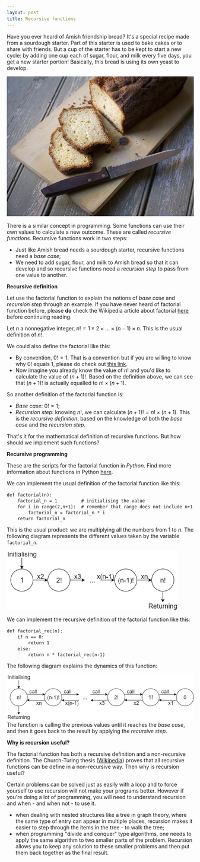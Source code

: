 ```yaml
---
layout: post
title: Recursive functions
---
```


Have you ever heard of Amish friendship bread? It's a special recipe made from a sourdough starter. Part of this starter is used to bake cakes or to share with friends. But a cup of the starter has to be kept to start a new cycle: by adding one cup each of sugar, flour, and milk every five days, you get a new starter portion! Basically, this bread is using its own yeast to develop.

![[source](http://www.saveur.com/amish-friendship-bread-baking-tradition)](AmishCake.jpg)

There is a similar concept in programming. Some functions can use their own values to calculate a new outcome. These are called *recursive functions*. Recursive functions work in two steps:
* Just like Amish bread needs a sourdough starter, recursive functions need a *base case*;
* We need to add sugar, flour, and milk to Amish bread so that it can develop and so recursive functions need a *recursion step* to pass from one value to another.

**Recursive definition**

Let use the factorial function to explain the notions of *base case* and *recursion step* through an example.
If you have never heard of factorial function before, please **do** check the Wikipedia article about factorial [here](https://en.wikipedia.org/wiki/Factorial) before continuing reading.

Let $n$ a nonnegative integer, $n! = 1 \times 2 \times ... \times (n-1) \times n$. This is the usual definition of $n!$.

We could also define the factorial like this:
* By convention, $0! = 1$. That is a convention but if you are willing to know why $0!$ equals 1, please do check out [this link](https://www.thoughtco.com/why-does-zero-factorial-equal-one-3126598).
* Now imagine you already know the value of $n!$ and you'd like to calculate the value of $(n+1)!$. Based on the definition above, we can see that $(n+1)!$ is actually equalled to $n! \times (n+1)$.

So another definition of the factorial function is:
* *Base case*: $0! = 1$;
* *Recursion step*: knowing $n!$, we can calculate $(n+1)! = n! \times (n+1)$.
This is the *recursive definition*, based on the knowledge of both the *base case* and the *recursion step*.

That's it for the mathematical definition of recursive functions. But how should we implement such functions?

**Recursive programming**

These are the scripts for the factorial function in *Python*.
Find more information about functions in Python [here](https://www.tutorialspoint.com/python/python_functions.htm).

We can implement the usual definition of the factorial function like this:
```
def factorial(n):
    factorial_n = 1         # initialising the value
    for i in range(2,n+1):  # remember that range does not include n+1
        factorial_n = factorial_n * i
    return factorial_n
```
This is the usual product: we are multiplying all the numbers from 1 to $n$. The following diagram represents the different values taken by the variable `factorial_n`.

![](inductiveDiagram.png)

We can implement the recursive definition of the factorial function like this:
```
def factorial_rec(n):
    if n == 0:
        return 1
    else:
        return n * factorial_rec(n-1)
```
The following diagram explains the dynamics of this function:

![](recursiveDiagram.png)
The function is calling the previous values until it reaches the *base case*, and then it goes back to the result by applying the *recursive step*.

**Why is recursion useful?**

The factorial function has both a recursive definition and a non-recursive definition. The Church-Turing thesis ([Wikipedia](https://en.wikipedia.org/wiki/Church%E2%80%93Turing_thesis)) proves that all recursive functions can be define in a non-recursive way. Then why is recursion useful?

Certain problems can be solved just as easily with a loop and to force yourself to use recursion will not make your programs better. However if you're doing a lot of programming, you will need to understand recursion and when - and when not - to use it.
* when dealing with nested structures like a tree in graph theory, where the same type of entry can appear in multiple places, recursion makes it easier to step through the items in the tree - to walk the tree;
* when programming "divide and conquer" type algorithms, one needs to apply the same algorithm to two smaller parts of the problem. Recursion allows you to keep any solution to these smaller problems and then put them back together as the final result.
